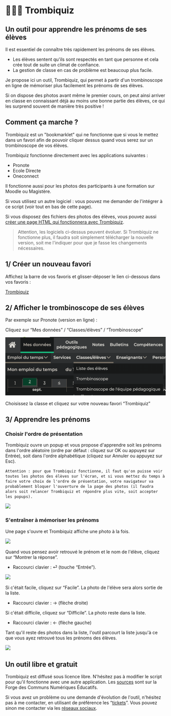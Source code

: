# 👩🏾‍🎓 Trombiquiz

##  Un outil pour apprendre les prénoms de ses élèves

Il est essentiel de connaître très rapidement les prénoms de ses élèves.
- Les élèves sentent qu'ils sont respectés en tant que personne et cela crée tout de suite un climat de confiance.
- La gestion de classe en cas de problème est beaucoup plus facile.

Je propose ici un outil, Trombiquiz, qui permet à partir d'un trombinoscope en ligne de mémoriser plus facilement les prénoms de ses élèves.

Si on dispose des photos avant même le premier cours, on peut ainsi arriver en classe en connaissant déjà au moins une bonne partie des élèves, ce qui les surprend souvent de manière très positive !

## Comment ça marche ?

Trombiquiz est un "bookmarklet" qui ne fonctionne que si vous le mettez dans un favori afin de pouvoir cliquer dessus quand vous serez sur un trombinoscope de vos élèves.

Trombiquiz fonctionne directement avec les applications suivantes : 
- Pronote
- Ecole Directe
- Oneconnect

Il fonctionne aussi pour les photos des participants à une formation sur Moodle ou Magistère.

Si vous utilisez un autre logiciel : vous pouvez me demander de l'intégrer à ce script (voir tout en bas de cette page).

Si vous disposez des fichiers des photos des élèves, vous pouvez aussi [créer une page HTML qui fonctionnera avec Trombiquiz](creer-fichier.html).

> Attention, les logiciels ci-dessus peuvent évoluer. Si Trombiquiz ne fonctionne plus, il faudra soit simplement télécharger la nouvelle version, soit me l'indiquer pour que je fasse les changements nécessaires.

## 1/ Créer un nouveau favori

Affichez la barre de vos favoris et glisser-déposer le lien ci-dessous dans vos favoris :

<a href="javascript:!function(){let e,n,t,o,i,s,l;const r=function(){const n=window.location.href;if(n.indexOf(&quot;pronote&quot;)&gt;-1)return e=document.body.querySelectorAll(&apos;div[role=&quot;main&quot;] img&apos;),t=e=&gt;e.alt.includes(&quot;Photo de&quot;),o=e=&gt;Array.from(e.classList).includes(&quot;ie-imgviewer&quot;),i=e=&gt;!(e.length&lt;3),s=e=&gt;e.dataset.src,l=e=&gt;{const n=s(e).split(&quot;?&quot;)[0],t=n.lastIndexOf(&quot;/&quot;),o=decodeURIComponent(n.substring(t+1).replace(&quot;.jpg&quot;,&quot;&quot;)),i=o.search(/[a-z&agrave;-&yuml;]/),l=o.substring(i-1),r=o.substring(0,i-1).replaceAll(&quot;_&quot;,&quot; &quot;);return l.replaceAll(&quot;_&quot;,&quot; &quot;)+&quot; &quot;+r},!0;if(n.indexOf(&quot;moodle&quot;)&gt;-1||n.indexOf(&quot;magistere&quot;)&gt;-1)return e=document.body.querySelectorAll(&quot;th img&quot;),t=e=&gt;e.classList.contains(&quot;userpicture&quot;),o=e=&gt;!0,i=e=&gt;!0,s=e=&gt;e.src,l=e=&gt;e.parentNode.textContent,!0;if(n.indexOf(&quot;ecoledirecte&quot;)&gt;-1)return e=document.body.querySelectorAll(&quot;.panel-eleve img&quot;),t=e=&gt;e.alt.includes(&quot;&eacute;l&egrave;ve&quot;),o=e=&gt;!e.src.includes(&quot;eleve&quot;),i=e=&gt;!0,s=e=&gt;e.src,l=e=&gt;e.parentNode.querySelector(&quot;p&quot;).textContent,!0;if(n.indexOf(&quot;oneconnect&quot;)&gt;-1){e=document.body.querySelectorAll(&quot;.item.user div.top&quot;),t=e=&gt;!0,o=e=&gt;!0,i=e=&gt;!0;const n=/&quot;(?&lt;url&gt;.*?)&quot;/;return s=e=&gt;e.style.backgroundImage.match(n).groups.url,l=e=&gt;e.parentNode.querySelector(&quot;.bottom span.ng-binding&quot;).textContent,!0}return!!document.body.classList.contains(&quot;apprendre-prenoms&quot;)&amp;&amp;(e=document.body.querySelectorAll(&quot;#image-list img&quot;),t=e=&gt;!0,o=e=&gt;!0,i=e=&gt;!0,s=e=&gt;e.src,l=e=&gt;e.parentNode.querySelector(&quot;span[contenteditable]&quot;).textContent,!0)}();if(0==r)return void alert(&quot;Attention, cet outil ne fonctionne que sur certains sites : \nsur Pronote, Ouvrez Pronote en ligne, puis allez dans Mes donn&eacute;es / Classes/&eacute;l&egrave;ves / Trombinoscope&quot;);if(n=Array.from(e),!i(n))return void alert(&quot;Pour que l&apos;outil fonctionne, il faut aller dans Mes donn&eacute;es / Classes/&eacute;l&egrave;ves / Trombinoscope, puis s&eacute;lectionner une classe&quot;);window.confirm(&apos;Apprendre les pr&eacute;noms :\n- Par ordre al&eacute;atoire &rarr; clic sur OK (ou touche &quot;Enter&quot;).\n- Par ordre alphab&eacute;tique &rarr; clic sur Annuler (ou touche &quot;Esc&quot;)\n\nAttention, pour que l\&apos;outil fonctionne, il faut que toutes les photos des &eacute;l&egrave;ves soient visibles sur la page. \n\nVotre navigateur bloquera l\&apos;outil si vous mettez trop de temps &agrave; cliquer : relancez-le ou autorisez les pop-up&apos;)&amp;&amp;function(e){for(let n=e.length-1;n&gt;0;n--){const t=Math.floor(Math.random()*(n+1));[e[n],e[t]]=[e[t],e[n]]}}(n);!function(e){var n=window.open();n&amp;&amp;!n.closed&amp;&amp;function(e,n){e.document.open(),e.document.write(n),e.document.close()}(n,e)}(function(e){for(var n=&apos;&lt;!DOCTYPE html&gt;&lt;html lang=&quot;fr&quot;&gt;&lt;head&gt;&lt;meta charset=&quot;UTF-8&quot;&gt;&lt;meta name=&quot;viewport&quot; content=&quot;width=device-width, height=device-height, initial-scale=1.0&quot;&gt;&lt;/meta&gt;&lt;title&gt;Trombiquiz&lt;/title&gt;&lt;/head&gt;&lt;style&gt;div{margin-top:10px; text-align:center;} section, footer, div {display:none;} button {margin:10px;} footer {display: none; justify-content: center; align-items: center; height: 50%; font-size: 20px;} .noPhotos{display:block!important;} b{display:block;margin-top:2em;}img{height:350px;}&lt;/style&gt;&lt;body&gt;&apos;,i=0;i&lt;e.length;i++){const r=e[i];if(t(r)){const e=s(r),t=l(r);n+=&apos;&lt;div class=&quot;eleve&quot;&gt;&apos;,n+=&apos;&lt;img src=&quot;&apos;+e+&apos;&quot; /&gt;&lt;br&gt;&apos;,o(r)?(n+=&apos;&lt;button onclick=&quot;montrerNomPrenom()&quot;&gt;Montrer la r&eacute;ponse&lt;/button&gt;&apos;,n+=&apos;&lt;section class=&quot;sectionReponse&quot;&gt;&apos;+t+&quot;&lt;br&gt;&quot;):n+=&apos;&lt;section class=&quot;sectionReponse noPhotos&quot;&gt;&lt;b&gt;Pas de photo disponible !&lt;/b&gt;&lt;br&gt;&apos;+t+&quot;&lt;br&gt;&quot;,n+=&apos;&lt;button onclick=&quot;difficile()&quot;&gt;Difficile&lt;/button&gt;&apos;,n+=&apos;&lt;button onclick=&quot;facile()&quot;&gt;Facile&lt;/button&gt;&lt;/section&gt;&lt;/div&gt;&apos;}}return n+=&quot;&lt;footer&gt;Bravo, vous connaissez tous les &eacute;l&egrave;ves de votre classe !&lt;/footer&gt;&quot;,n+=&apos;&lt;script&gt;\n      let end = false;\n      let index = 0;\n      let show = false;\n      let indexElevesFaciles = [];\n\n      const eleves = document.querySelectorAll(&quot;.eleve&quot;);\n      eleves[index].style.display = &quot;block&quot;;\n\n      const sectionsReponse = document.querySelectorAll(&quot;.sectionReponse&quot;);\n\n      function montrerNomPrenom() {\n        sectionsReponse[index].style.display = &quot;block&quot;;\n        show = true;\n      }\n\n      function eleveSuivant() {\n\t\tdo {\n          sectionsReponse[index].style.display = &quot;none&quot;;\n          eleves[index].style.display = &quot;none&quot;;\n          index = (index + 1) % eleves.length;\n        } while (indexElevesFaciles.includes(index) &amp;&amp; index &lt; eleves.length);\n        eleves[index].style.display = &quot;block&quot;;\n      }\n      function difficile() {\n        show = false;\n        eleveSuivant();\n      }\n      function facile() {\n        show = false;\n        indexElevesFaciles.push(index);\n        if (indexElevesFaciles.length == eleves.length) {\n          end = true;\n          const footer = document.querySelector(&quot;footer&quot;);\n          eleves[index].style.display = &quot;none&quot;;\n          footer.style.display = &quot;flex&quot;;\n        } else {\n          eleveSuivant();\n        }\n      }\n      window.addEventListener(&quot;keydown&quot;, function (event) {\n        if (event.key === &quot;Enter&quot; &amp;&amp; !end) {\n          montrerNomPrenom();\n        }\n        const isNoPhoto = eleves[index].querySelector(&quot;.noPhotos&quot;) !== null;\n\n        if (event.key === &quot;ArrowLeft&quot; &amp;&amp; (show || isNoPhoto)) {\n          difficile();\n        }\n        if (event.key === &quot;ArrowRight&quot; &amp;&amp; (show || isNoPhoto)) {\n          facile();\n        }\n      });\n    &lt;\/script&gt;&apos;,n+=&quot;&lt;/body&gt;&lt;/html&gt;&quot;}(n))}();">Trombiquiz</a>

## 2/ Afficher le trombinoscope de ses élèves

Par exemple sur Pronote (version en ligne) :

Cliquez sur “Mes données” / “Classes/élèves” / “Trombinoscope”

![](img/helpPronote.png)

Choisissez la classe et cliquez sur votre nouveau favori “Trombiquiz”

## 3/ Apprendre les prénoms

### Choisir l'ordre de présentation

Trombiquiz ouvre un popup et vous propose d'apprendre soit les prénoms dans l'ordre aléatoire (ordre par défaut : cliquez sur OK ou appuyez sur Entrée), soit dans l'ordre alphabétique (cliquez sur Annuler ou appuyez sur Esc).

```warning
Attention : pour que Trombiquiz fonctionne, il faut qu'on puisse voir toutes les photos des élèves sur l'écran, et si vous mettez du temps à faire votre choix de l'ordre de présentation, votre navigateur va probablement bloquer l'ouverture de la page des photos (il faudra alors soit relancer Trombiquiz et répondre plus vite, soit accepter les popups).
``````

![](img/firstMessage.png)

### S'entraîner à mémoriser les prénoms

Une page s'ouvre et Trombiquiz affiche une photo à la fois.

![](img/studentPhoto.png)

Quand vous pensez avoir retrouvé le prénom et le nom de l'élève, cliquez sur “Montrer la réponse”.
- Raccourci clavier : ⏎ (touche “Entrée”).

![](img/interface.png)

Si c'était facile, cliquez sur “Facile”. La photo de l'élève sera alors sortie de la liste.
- Raccourci clavier : &rarr; (flèche droite)

Si c'était difficile, cliquez sur “Difficile”. La photo reste dans la liste.
- Raccourci clavier : &larr; (flèche gauche)

Tant qu'il reste des photos dans la liste, l'outil parcourt la liste jusqu'à ce que vous ayez retrouvé tous les prénoms des élèves.

![](img/endMessage.png)

## Un outil libre et gratuit

Trombiquiz est diffusé sous licence libre. N'hésitez pas à modifier le script pour qu'il fonctionne avec une autre application. Les [sources](https://forge.apps.education.fr/trombiquiz/trombiquiz.forge.apps.education.fr) sont sur la Forge des Communs Numériques Éducatifs.

Si vous avez un problème ou une demande d'évolution de l'outil, n'hésitez pas à me contacter, en utilisant de préférence les “[tickets](https://forge.apps.education.fr/trombiquiz/trombiquiz.forge.apps.education.fr/-/issues)”. Vous pouvez sinon me contacter via les [réseaux sociaux](https://eyssette.forge.apps.education.fr).